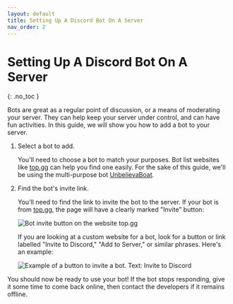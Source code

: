 ```yaml
---
layout: default
title: Setting Up A Discord Bot On A Server
nav_order: 2
---
```


# Setting Up A Discord Bot On A Server
{: .no_toc }

Bots are great as a regular point of discussion, or a means of moderating your server. They can help keep your server under control, and can have fun activities. In this guide, we will show you how to add a bot to your server.

1. Select a bot to add. 

    You'll need to choose a bot to match your purposes. Bot list websites like [top.gg](https://top.gg/) can help you find one easily. For the sake of this guide, we'll be using the multi-purpose bot [UnbelievaBoat](https://unbelievaboat.com/).

2. Find the bot's invite link.

    You'll need to find the link to invite the bot to the server. If your bot is from [top.gg](https://top.gg/), the page will have a clearly marked "Invite" button:

    <img src="https://kaydens.ca/user-docs-discord/assets/images/topgg_invite_button.png" alt="Bot invite button on the website top.gg" />

    If you are looking at a custom website for a bot, look for a button or link labelled "Invite to Discord," "Add to Server," or similar phrases. Here's an example:

    <img src="https://kaydens.ca/user-docs-discord/assets/images/invite_to_discord_button.png" alt="Example of a button to invite a bot. Text: Invite to Discord" />


You should now be ready to use your bot! If the bot stops responding, give it some time to come back online, then contact the developers if it remains offline. 

[//]: # (TODO: Give more precise troubleshooting steps, add an actual troubleshooting section, etc)
